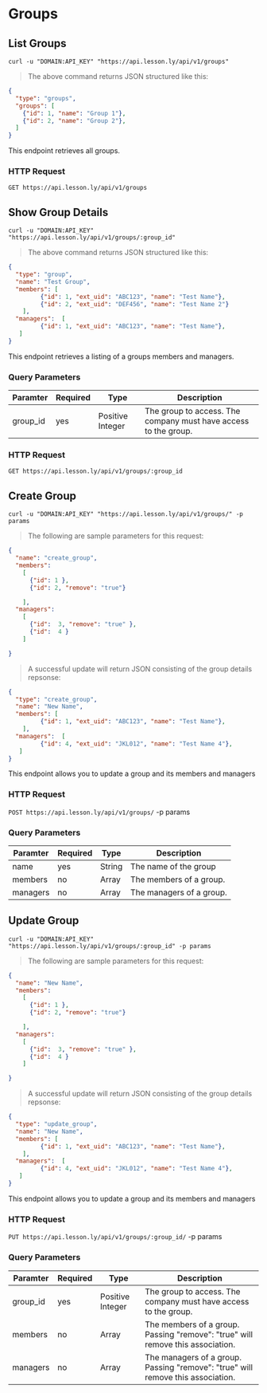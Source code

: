 # Groups

## List Groups

```shell
curl -u "DOMAIN:API_KEY" "https://api.lesson.ly/api/v1/groups"
```

> The above command returns JSON structured like this:

```json
{ 
  "type": "groups",
  "groups": [
    {"id": 1, "name": "Group 1"},
    {"id": 2, "name": "Group 2"},
  ]
}
```

This endpoint retrieves all groups.

### HTTP Request

`GET https://api.lesson.ly/api/v1/groups`

## Show Group Details

```shell
curl -u "DOMAIN:API_KEY" "https://api.lesson.ly/api/v1/groups/:group_id"
```

> The above command returns JSON structured like this:

```json
{
  "type": "group",
  "name": "Test Group",
  "members": [
         {"id": 1, "ext_uid": "ABC123", "name": "Test Name"},
         {"id": 2, "ext_uid": "DEF456", "name": "Test Name 2"}
    ],
  "managers":  [
         {"id": 1, "ext_uid": "ABC123", "name": "Test Name"},
   ]
}
```

This endpoint retrieves a listing of a groups members and managers.

### Query Parameters

Paramter | Required | Type |  Description
--- | --- | --- | ---
group_id | yes | Positive Integer | The group to access.  The company must have access to the group.

### HTTP Request

`GET https://api.lesson.ly/api/v1/groups/:group_id`

## Create Group

```shell
curl -u "DOMAIN:API_KEY" "https://api.lesson.ly/api/v1/groups/" -p params
```

> The following are sample parameters for this request:

```json
{
  "name": "create_group",
  "members":
    [
      {"id": 1 },
      {"id": 2, "remove": "true"}

    ],
  "managers":
    [
      {"id":  3, "remove": "true" },
      {"id":  4 }
    ]

}
```
> A successful update will return JSON consisting of the group details repsonse:

```json
{
  "type": "create_group",
  "name": "New Name",
  "members": [
         {"id": 1, "ext_uid": "ABC123", "name": "Test Name"},
    ],
  "managers":  [
         {"id": 4, "ext_uid": "JKL012", "name": "Test Name 4"},
   ]
}
```

This endpoint allows you to update a group and its members and managers

### HTTP Request

`POST https://api.lesson.ly/api/v1/groups/` -p params

### Query Parameters

Paramter | Required | Type |  Description
--- | --- | --- | ---
name | yes | String | The name of the group
members | no | Array |  The members of a group.
managers | no | Array | The managers of a group.


## Update Group

```shell
curl -u "DOMAIN:API_KEY" "https://api.lesson.ly/api/v1/groups/:group_id" -p params
```

> The following are sample parameters for this request:

```json
{ 
  "name": "New Name",
  "members":
    [ 
      {"id": 1 },
      {"id": 2, "remove": "true"}

    ],
  "managers":
    [
      {"id":  3, "remove": "true" },
      {"id":  4 }
    ]

}
```
> A successful update will return JSON consisting of the group details repsonse:

```json
{
  "type": "update_group",
  "name": "New Name",
  "members": [
         {"id": 1, "ext_uid": "ABC123", "name": "Test Name"},
    ],
  "managers":  [
         {"id": 4, "ext_uid": "JKL012", "name": "Test Name 4"},
   ]
}
```

This endpoint allows you to update a group and its members and managers

### HTTP Request

`PUT https://api.lesson.ly/api/v1/groups/:group_id/` -p params

### Query Parameters

Paramter | Required | Type |  Description
--- | --- | --- | ---
group_id | yes | Positive Integer | The group to access.  The company must have access to the group.
members | no | Array |  The members of a group.  Passing "remove": "true" will remove this association.
managers | no | Array | The managers of a group.  Passing "remove": "true" will remove this association.
